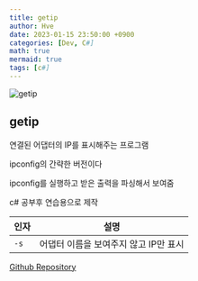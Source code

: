 ```yaml
---
title: getip
author: Hve
date: 2023-01-15 23:50:00 +0900
categories: [Dev, C#]
math: true
mermaid: true
tags: [c#]
---
```


![getip](getip/getip0.png)

## getip

연결된 어댑터의 IP를 표시해주는 프로그램

ipconfig의 간략한 버전이다

ipconfig를 실행하고 받은 출력을 파싱해서 보여줌

c# 공부후 연습용으로 제작



|인자| 설명|
|--- |------|
| `-s ` | 어댑터 이름을 보여주지 않고 IP만 표시 |


[Github Repository][git-link]

[git-link]: https://github.com/hve4638/getip
